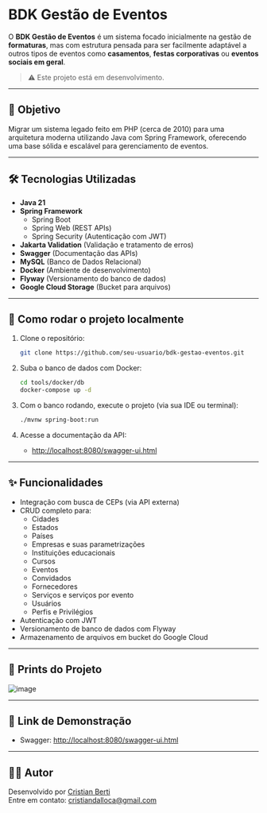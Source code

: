 # BDK Gestão de Eventos

O **BDK Gestão de Eventos** é um sistema focado inicialmente na gestão de **formaturas**, mas com estrutura pensada para ser facilmente adaptável a outros tipos de eventos como **casamentos**, **festas corporativas** ou **eventos sociais em geral**.

> ⚠️ Este projeto está em desenvolvimento.

---

## 📌 Objetivo

Migrar um sistema legado feito em PHP (cerca de 2010) para uma arquitetura moderna utilizando Java com Spring Framework, oferecendo uma base sólida e escalável para gerenciamento de eventos.

---

## 🛠 Tecnologias Utilizadas

- **Java 21**
- **Spring Framework**
  - Spring Boot
  - Spring Web (REST APIs)
  - Spring Security (Autenticação com JWT)
- **Jakarta Validation** (Validação e tratamento de erros)
- **Swagger** (Documentação das APIs)
- **MySQL** (Banco de Dados Relacional)
- **Docker** (Ambiente de desenvolvimento)
- **Flyway** (Versionamento do banco de dados)
- **Google Cloud Storage** (Bucket para arquivos)

---

## 🚀 Como rodar o projeto localmente

1. Clone o repositório:
   ```bash
   git clone https://github.com/seu-usuario/bdk-gestao-eventos.git
   ```

2. Suba o banco de dados com Docker:
   ```bash
   cd tools/docker/db
   docker-compose up -d
   ```

3. Com o banco rodando, execute o projeto (via sua IDE ou terminal):
   ```bash
   ./mvnw spring-boot:run
   ```

4. Acesse a documentação da API:
   - [http://localhost:8080/swagger-ui.html](http://localhost:8080/swagger-ui.html)

---

## ✨ Funcionalidades

- Integração com busca de CEPs (via API externa)
- CRUD completo para:
  - Cidades
  - Estados
  - Países
  - Empresas e suas parametrizações
  - Instituições educacionais
  - Cursos
  - Eventos
  - Convidados
  - Fornecedores
  - Serviços e serviços por evento
  - Usuários
  - Perfis e Privilégios
- Autenticação com JWT
- Versionamento de banco de dados com Flyway
- Armazenamento de arquivos em bucket do Google Cloud

---

## 📸 Prints do Projeto

![image](https://github.com/user-attachments/assets/0ae6f75f-8c0e-4849-a1cd-c9e88b46130c)


---

## 🔗 Link de Demonstração

- Swagger: [http://localhost:8080/swagger-ui.html](http://localhost:8080/swagger-ui.html)

---

## 🙋‍♂️ Autor

Desenvolvido por [Cristian Berti](https://github.com/cristiandalloca)  
Entre em contato: cristiandalloca@gmail.com
